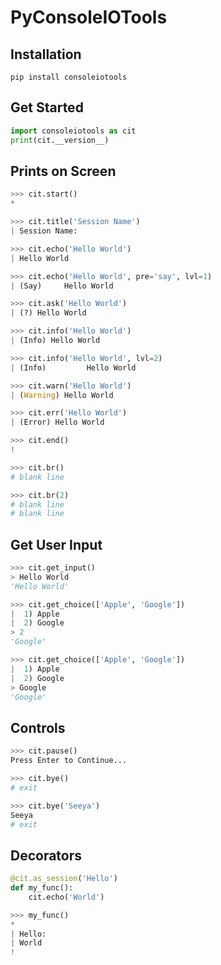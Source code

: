 # PyConsoleIOTools
## Installation
```
pip install consoleiotools
```

## Get Started
```python
import consoleiotools as cit
print(cit.__version__)
```

## Prints on Screen
```python
>>> cit.start()
*

>>> cit.title('Session Name')
| Session Name:

>>> cit.echo('Hello World')
| Hello World

>>> cit.echo('Hello World', pre='say', lvl=1)
| (Say)     Hello World

>>> cit.ask('Hello World')
| (?) Hello World

>>> cit.info('Hello World')
| (Info) Hello World

>>> cit.info('Hello World', lvl=2)
| (Info)         Hello World

>>> cit.warn('Hello World')
| (Warning) Hello World

>>> cit.err('Hello World')
| (Error) Hello World

>>> cit.end()
!

>>> cit.br()
# blank line

>>> cit.br(2)
# blank line
# blank line
```

## Get User Input
```python
>>> cit.get_input()
> Hello World
'Hello World'

>>> cit.get_choice(['Apple', 'Google'])
|  1) Apple
|  2) Google
> 2
'Google'

>>> cit.get_choice(['Apple', 'Google'])
|  1) Apple
|  2) Google
> Google
'Google'
```

## Controls
```python
>>> cit.pause()
Press Enter to Continue...

>>> cit.bye()
# exit

>>> cit.bye('Seeya')
Seeya
# exit
```

## Decorators
```python
@cit.as_session('Hello')
def my_func():
    cit.echo('World')

>>> my_func()
*
| Hello:
| World
!
```
